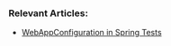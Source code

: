 ### Relevant Articles:
- [WebAppConfiguration in Spring Tests](http://www.tom.com/spring-webappconfiguration)
